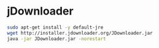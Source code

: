 # jDownloader

```bash
sudo apt-get install -y default-jre
wget http://installer.jdownloader.org/JDownloader.jar
java -jar JDownloader.jar -norestart
```
